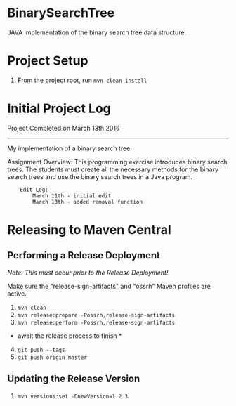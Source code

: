 # BinarySearchTree
JAVA implementation of the binary search tree data structure.

# Project Setup

1) From the project root, run `mvn clean install`


# Initial Project Log

Project Completed on March 13th 2016

------------------------------------------

 My implementation of a binary search tree
  
 Assignment Overview:
 This programming exercise introduces binary search trees. 
 The students must create all the necessary methods for the binary search trees 
 and use the binary search trees in a Java program.
  
  		Edit Log:
  			March 11th - initial edit
  			March 13th - added removal function


# Releasing to Maven Central
## Performing a Release Deployment
*Note: This must occur prior to the Release Deployment!*

Make sure the "release-sign-artifacts" and "ossrh" 
    Maven profiles are active.

1) `mvn clean`
2) `mvn release:prepare -Possrh,release-sign-artifacts`
3) `mvn release:perform -Possrh,release-sign-artifacts`

* await the release process to finish *

4) `git push --tags`
5) `git push origin master`

## Updating the Release Version
1) `mvn versions:set -DnewVersion=1.2.3`